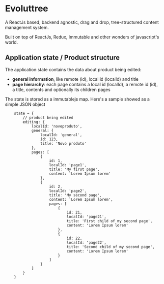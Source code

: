 # Evoluttree

A ReactJs based, backend agnostic, drag and drop, tree-structured content management system.

Built on top of ReactJs, Redux, Immutable and other wonders
of javascript's world.


## Application state / Product structure

The application state contains the data about product being edited:

* **general information**, like remote (id), local id (localId) and title
* **page hierarchy**: each page contains a local id (localId), a remote id (id), a title,
      contents and optionally its children pages

The state is stored as a immutablejs map. Here's a sample showed as a simple JSON object

```
    state = {
        // product being edited
        editing: {
            localId: 'novoproduto',
            general: {
                localId: 'general',
                id: 123,
                title: 'Novo produto'
            },
            pages: [
                {
                    id: 1,
                    localId: 'page1',
                    title: 'My first page',
                    content: 'Lorem Ipsum lorem'
                },
                {
                    id: 2,
                    localId: 'page2',
                    title: 'My second page',
                    content: 'Lorem Ipsum lorem',
                    pages: [
                        {
                            id: 21,
                            localId: 'page21',
                            title: 'First child of my second page',
                            content: 'Lorem Ipsum lorem'
                        },
                        {
                            id: 22,
                            localId: 'page22',
                            title: 'Second child of my second page',
                            content: 'Lorem Ipsum lorem'
                        }
                    ]
                }
            ]
        }
    }

```